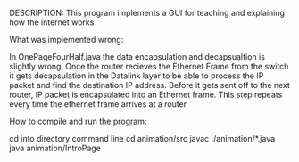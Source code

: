 
DESCRIPTION:
This program implements a GUI for teaching and explaining how the internet works

What was implemented wrong:

In OnePageFourHalf.java the data encapsulation and decapsualtion is slightly wrong. Once the router recieves the Ethernet Frame from the switch it gets decapsulation in the Datalink layer to be able to process the IP packet and find the destination IP address. Before it gets sent off to the next router, IP packet is encapsulated into an Ethernet frame. This step repeats every time the ethernet frame arrives at a router

How to compile and run the program: 

cd into directory 
command line
cd animation/src
javac ./animation/*.java
java animation/IntroPage

